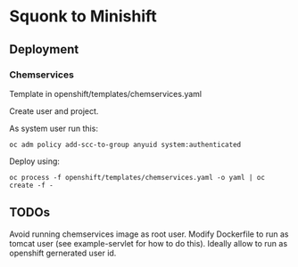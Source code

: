 # Squonk to Minishift

## Deployment

### Chemservices

Template in openshift/templates/chemservices.yaml

Create user and project.

As system user run this:

```
oc adm policy add-scc-to-group anyuid system:authenticated
```

Deploy using:

```
oc process -f openshift/templates/chemservices.yaml -o yaml | oc create -f -
```


## TODOs

Avoid running chemservices image as root user. Modify Dockerfile to run as tomcat user (see example-servlet for how to do this). Ideally allow to run as openshift gernerated user id.


